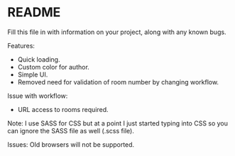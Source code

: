 README
======
Fill this file in with information on your project, along with any known bugs.

Features:
- Quick loading.
- Custom color for author.
- Simple UI.
- Removed need for validation of room number by changing workflow.

Issue with workflow:
- URL access to rooms required.

Note: 
I use SASS for CSS but at a point I just started typing into CSS so you can ignore the SASS file as well (.scss file).

Issues:
Old browsers will not be supported.